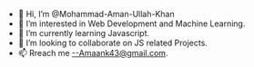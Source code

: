 - 👋 Hi, I’m @Mohammad-Aman-Ullah-Khan
- 👀 I’m interested in Web Development and Machine Learning.
- 🌱 I’m currently learning Javascript.
- 💞️ I’m looking to collaborate on JS related Projects.
- 📫 Rreach me --Amaank43@gmail.com.

<!---
Mohammad-Aman-Ullah-Khan/Mohammad-Aman-Ullah-Khan is a ✨ special ✨ repository because its `README.md` (this file) appears on your GitHub profile.
You can click the Preview link to take a look at your changes.
--->
